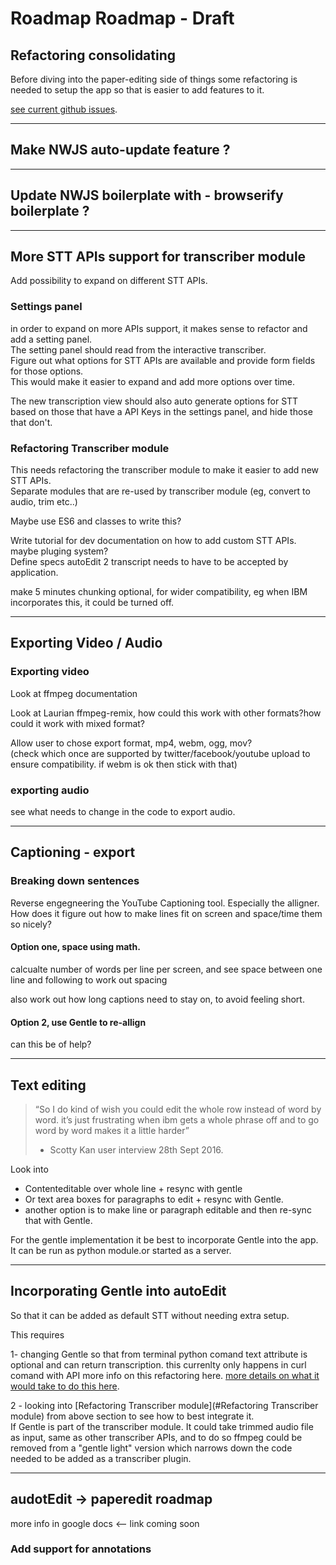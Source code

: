 # Roadmap Roadmap  - Draft

<!-- TODO: break each one of this into it's own file inside roadmap -->

## Refactoring consolidating

Before diving into the paper-editing side of things some refactoring is needed to setup the app so that is easier to add features to it.

[see current github issues](https://github.com/OpenNewsLabs/autoEdit_2/issues).

---

## Make NWJS auto-update feature ?

---

## Update NWJS boilerplate with - browserify boilerplate ?

---

## More STT APIs support for transcriber module

Add possibility to expand on different STT APIs.

### Settings panel

in order to expand on more APIs support, it makes sense to refactor and add a setting panel.   
The setting panel should read from the interactive transcriber.   
Figure out what options for STT APIs are available and provide form fields for those options.   
This would make it easier to expand and add more options over time.

The new transcription view should also auto generate options for STT based on those that have a API Keys in the settings panel, and hide those that don't.

### Refactoring Transcriber module

This needs refactoring the transcriber module to make it easier to add new STT APIs.  
Separate modules that are re-used by transcriber module \(eg, convert to audio, trim etc..\)

Maybe use ES6 and classes to write this?

Write tutorial for dev documentation on how to add custom STT APIs.  maybe pluging system?  
Define specs autoEdit 2 transcript needs to have to be accepted by application.

make 5 minutes chunking optional, for wider compatibility, eg when IBM incorporates this, it could be turned off.

---

## Exporting Video / Audio

### Exporting video

Look at ffmpeg documentation

Look at Laurian ffmpeg-remix, how could this work with other formats?how could it work with mixed format?

Allow user to chose export format, mp4, webm, ogg, mov?  
\(check which once are supported by twitter/facebook/youtube upload to ensure compatibility. if webm is ok then stick with that\)

### exporting audio

see what needs to change in the code to export audio.

---

## Captioning - export

### Breaking down sentences

Reverse engegneering the YouTube Captioning tool. Especially the alligner. How does it figure out how to make lines fit on screen and space/time them so nicely?

#### Option one, space using math.

calcualte number of words per line per screen, and see space between one line and following to work out spacing

also work out how long captions need to stay on, to avoid feeling short.

#### Option 2, use Gentle to re-allign

can this be of help?

---

## Text editing

> “So I do kind of wish you could edit the whole row instead of word by word. it’s just frustrating when ibm gets a whole phrase off and to go word by word makes it a little harder”
>
> * Scotty Kan user interview 28th Sept 2016.

Look into

* Contenteditable over whole line + resync with gentle 
* Or text area boxes for paragraphs to edit + resync with Gentle.
* another option is to make line or paragraph editable and then re-sync that with Gentle.

For the gentle implementation it be best to incorporate Gentle into the app.   
It can be run as python module.or started as a server.

---

## Incorporating Gentle into autoEdit

So that it can be added as default STT without needing extra setup.

This requires

1- changing Gentle so that from terminal python comand text attribute is optional and can return transcription. this currenlty only happens in curl comand with API more info on this refactoring here.  [more details on what it would take to do this here](https://docs.google.com/document/u/1/d/1UlKkjAVK3WDWtnp3C2x_r6bYgEvon5ZEQj-eDJnyB7E/edit?usp=drive_web).

2 - looking into [Refactoring Transcriber module](#Refactoring Transcriber module) from above section to see how to best integrate it.   
If Gentle is part of the transcriber module. It could take trimmed audio file as input, same as other transcriber APIs, and to do so ffmpeg could be removed from a "gentle light" version which narrows down the code needed to be added as a transcriber plugin.

---

## audotEdit -&gt; paperedit roadmap

more info in google docs &lt;-- link coming soon

### Add support for annotations

